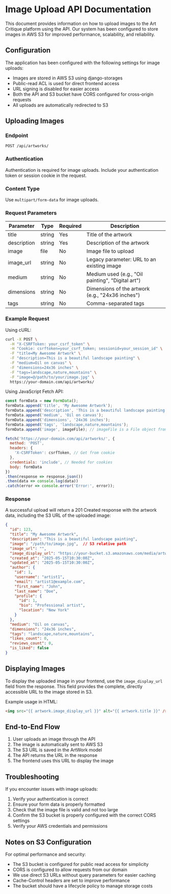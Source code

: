 # Image Upload API Documentation

This document provides information on how to upload images to the Art Critique platform using the API. Our system has been configured to store images in AWS S3 for improved performance, scalability, and reliability.

## Configuration

The application has been configured with the following settings for image uploads:

- Images are stored in AWS S3 using django-storages
- Public-read ACL is used for direct frontend access
- URL signing is disabled for easier access
- Both the API and S3 bucket have CORS configured for cross-origin requests
- All uploads are automatically redirected to S3

## Uploading Images

### Endpoint

`POST /api/artworks/`

### Authentication

Authentication is required for image uploads. Include your authentication token or session cookie in the request.

### Content Type

Use `multipart/form-data` for image uploads.

### Request Parameters

| Parameter | Type | Required | Description |
|-----------|------|----------|-------------|
| title | string | Yes | Title of the artwork |
| description | string | Yes | Description of the artwork |
| image | file | No | Image file to upload |
| image_url | string | No | Legacy parameter: URL to an existing image |
| medium | string | No | Medium used (e.g., "Oil painting", "Digital art") |
| dimensions | string | No | Dimensions of the artwork (e.g., "24x36 inches") |
| tags | string | No | Comma-separated tags |

### Example Request

Using cURL:

```bash
curl -X POST \
  -H "X-CSRFToken: your_csrf_token" \
  -H "Cookie: csrftoken=your_csrf_token; sessionid=your_session_id" \
  -F "title=My Awesome Artwork" \
  -F "description=This is a beautiful landscape painting" \
  -F "medium=Oil on canvas" \
  -F "dimensions=24x36 inches" \
  -F "tags=landscape,nature,mountains" \
  -F "image=@/path/to/your/image.jpg" \
  https://your-domain.com/api/artworks/
```

Using JavaScript Fetch API:

```javascript
const formData = new FormData();
formData.append('title', 'My Awesome Artwork');
formData.append('description', 'This is a beautiful landscape painting');
formData.append('medium', 'Oil on canvas');
formData.append('dimensions', '24x36 inches');
formData.append('tags', 'landscape,nature,mountains');
formData.append('image', imageFile); // imageFile is a File object from a file input

fetch('https://your-domain.com/api/artworks/', {
  method: 'POST',
  headers: {
    'X-CSRFToken': csrfToken, // Get from cookie
  },
  credentials: 'include', // Needed for cookies
  body: formData
})
.then(response => response.json())
.then(data => console.log(data))
.catch(error => console.error('Error:', error));
```

### Response

A successful upload will return a 201 Created response with the artwork data, including the S3 URL of the uploaded image:

```json
{
  "id": 123,
  "title": "My Awesome Artwork",
  "description": "This is a beautiful landscape painting",
  "image": "/path/to/image.jpg",  // S3 relative path
  "image_url": "",
  "image_display_url": "https://your-bucket.s3.amazonaws.com/media/artworks/image.jpg",
  "created_at": "2025-05-15T10:30:00Z",
  "updated_at": "2025-05-15T10:30:00Z",
  "author": {
    "id": 1,
    "username": "artist1",
    "email": "artist1@example.com",
    "first_name": "John",
    "last_name": "Doe",
    "profile": {
      "id": 1,
      "bio": "Professional artist",
      "location": "New York"
    }
  },
  "medium": "Oil on canvas",
  "dimensions": "24x36 inches",
  "tags": "landscape,nature,mountains",
  "likes_count": 0,
  "reviews_count": 0,
  "is_liked": false
}
```

## Displaying Images

To display the uploaded image in your frontend, use the `image_display_url` field from the response. This field provides the complete, directly accessible URL to the image stored in S3.

Example usage in HTML:

```html
<img src="{{ artwork.image_display_url }}" alt="{{ artwork.title }}" />
```

## End-to-End Flow

1. User uploads an image through the API
2. The image is automatically sent to AWS S3
3. The S3 URL is saved in the ArtWork model
4. The API returns the URL in the response
5. The frontend uses this URL to display the image

## Troubleshooting

If you encounter issues with image uploads:

1. Verify your authentication is correct
2. Ensure your form data is properly formatted
3. Check that the image file is valid and not too large
4. Confirm the S3 bucket is properly configured with the correct CORS settings
5. Verify your AWS credentials and permissions

## Notes on S3 Configuration

For optimal performance and security:

- The S3 bucket is configured for public read access for simplicity
- CORS is configured to allow requests from our domain
- We use direct S3 URLs without query parameters for easier caching
- Cache-Control headers are set to improve performance
- The bucket should have a lifecycle policy to manage storage costs
